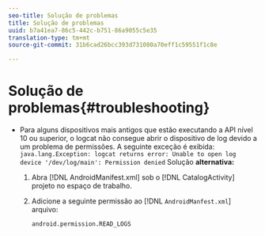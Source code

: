 ```yaml
---
seo-title: Solução de problemas
title: Solução de problemas
uuid: b7a41ea7-86c5-442c-b751-86a9055c5e35
translation-type: tm+mt
source-git-commit: 31b6cad26bcc393d731080a70eff1c59551f1c8e

---
```



# Solução de problemas{#troubleshooting}

* Para alguns dispositivos mais antigos que estão executando a API nível 10 ou superior, o logcat não consegue abrir o dispositivo de log devido a um problema de permissões. A seguinte exceção é exibida: `java.lang.Exception: logcat returns error: Unable to open log device '/dev/log/main': Permission denied` Solução **alternativa:**

   1. Abra [!DNL AndroidManifest.xml] sob o [!DNL CatalogActivity] projeto no espaço de trabalho.

   1. Adicione a seguinte permissão ao [!DNL `AndroidManfest.xml`] arquivo:

      ```
      android.permission.READ_LOGS
      ```
